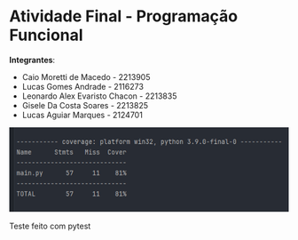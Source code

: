 # Atividade Final - Programação Funcional

**Integrantes**:
- Caio Moretti de Macedo - 2213905
- Lucas Gomes Andrade - 2116273
- Leonardo Alex Evaristo Chacon - 2213835
- Gisele Da Costa Soares - 2213825
- Lucas Aguiar Marques - 2124701


![img.png](img/img.png)


Teste feito com pytest
